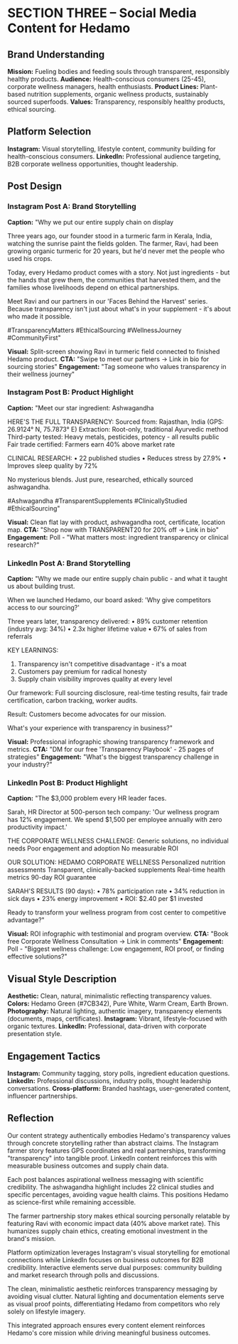 # SECTION THREE – Social Media Content for Hedamo

## Brand Understanding
**Mission:** Fueling bodies and feeding souls through transparent, responsibly healthy products.
**Audience:** Health-conscious consumers (25-45), corporate wellness managers, health enthusiasts.
**Product Lines:** Plant-based nutrition supplements, organic wellness products, sustainably sourced superfoods.
**Values:** Transparency, responsibly healthy products, ethical sourcing.

## Platform Selection
**Instagram:** Visual storytelling, lifestyle content, community building for health-conscious consumers.
**LinkedIn:** Professional audience targeting, B2B corporate wellness opportunities, thought leadership.

## Post Design

### Instagram Post A: Brand Storytelling
**Caption:** "Why we put our entire supply chain on display 

Three years ago, our founder stood in a turmeric farm in Kerala, India, watching the sunrise paint the fields golden. The farmer, Ravi, had been growing organic turmeric for 20 years, but he'd never met the people who used his crops.

Today, every Hedamo product comes with a story. Not just ingredients - but the hands that grew them, the communities that harvested them, and the families whose livelihoods depend on ethical partnerships.

Meet Ravi and our partners in our 'Faces Behind the Harvest' series. Because transparency isn't just about what's in your supplement - it's about who made it possible.

#TransparencyMatters #EthicalSourcing #WellnessJourney #CommunityFirst"

**Visual:** Split-screen showing Ravi in turmeric field connected to finished Hedamo product.
**CTA:** "Swipe to meet our partners → Link in bio for sourcing stories"
**Engagement:** "Tag someone who values transparency in their wellness journey"

### Instagram Post B: Product Highlight
**Caption:** "Meet our star ingredient: Ashwagandha 

HERE'S THE FULL TRANSPARENCY:
 Sourced from: Rajasthan, India (GPS: 26.9124° N, 75.7873° E)
 Extraction: Root-only, traditional Ayurvedic method
 Third-party tested: Heavy metals, pesticides, potency - all results public
 Fair trade certified: Farmers earn 40% above market rate

CLINICAL RESEARCH:
• 22 published studies
• Reduces stress by 27.9%
• Improves sleep quality by 72%

No mysterious blends. Just pure, researched, ethically sourced ashwagandha.

#Ashwagandha #TransparentSupplements #ClinicallyStudied #EthicalSourcing"

**Visual:** Clean flat lay with product, ashwagandha root, certificate, location map.
**CTA:** "Shop now with TRANSPARENT20 for 20% off → Link in bio"
**Engagement:** Poll - "What matters most: ingredient transparency or clinical research?"

### LinkedIn Post A: Brand Storytelling
**Caption:** "Why we made our entire supply chain public - and what it taught us about building trust.

When we launched Hedamo, our board asked: 'Why give competitors access to our sourcing?'

Three years later, transparency delivered:
• 89% customer retention (industry avg: 34%)
• 2.3x higher lifetime value
• 67% of sales from referrals

KEY LEARNINGS:
1. Transparency isn't competitive disadvantage - it's a moat
2. Customers pay premium for radical honesty
3. Supply chain visibility improves quality at every level

Our framework: Full sourcing disclosure, real-time testing results, fair trade certification, carbon tracking, worker audits.

Result: Customers become advocates for our mission.

What's your experience with transparency in business?"

**Visual:** Professional infographic showing transparency framework and metrics.
**CTA:** "DM for our free 'Transparency Playbook' - 25 pages of strategies"
**Engagement:** "What's the biggest transparency challenge in your industry?"

### LinkedIn Post B: Product Highlight
**Caption:** "The $3,000 problem every HR leader faces.

Sarah, HR Director at 500-person tech company: 'Our wellness program has 12% engagement. We spend $1,500 per employee annually with zero productivity impact.'

THE CORPORATE WELLNESS CHALLENGE:
 Generic solutions, no individual needs
 Poor engagement and adoption
 No measurable ROI

OUR SOLUTION: HEDAMO CORPORATE WELLNESS
 Personalized nutrition assessments
 Transparent, clinically-backed supplements
 Real-time health metrics
 90-day ROI guarantee

SARAH'S RESULTS (90 days):
• 78% participation rate
• 34% reduction in sick days
• 23% energy improvement
• ROI: $2.40 per $1 invested

Ready to transform your wellness program from cost center to competitive advantage?"

**Visual:** ROI infographic with testimonial and program overview.
**CTA:** "Book free Corporate Wellness Consultation → Link in comments"
**Engagement:** Poll - "Biggest wellness challenge: Low engagement, ROI proof, or finding effective solutions?"

## Visual Style Description
**Aesthetic:** Clean, natural, minimalistic reflecting transparency values.
**Colors:** Hedamo Green (#7CB342), Pure White, Warm Cream, Earth Brown.
**Photography:** Natural lighting, authentic imagery, transparency elements (documents, maps, certificates).
**Instagram:** Vibrant, lifestyle-focused with organic textures.
**LinkedIn:** Professional, data-driven with corporate presentation style.

## Engagement Tactics
**Instagram:** Community tagging, story polls, ingredient education questions.
**LinkedIn:** Professional discussions, industry polls, thought leadership conversations.
**Cross-platform:** Branded hashtags, user-generated content, influencer partnerships.

## Reflection
Our content strategy authentically embodies Hedamo's transparency values through concrete storytelling rather than abstract claims. The Instagram farmer story features GPS coordinates and real partnerships, transforming "transparency" into tangible proof. LinkedIn content reinforces this with measurable business outcomes and supply chain data.

Each post balances aspirational wellness messaging with scientific credibility. The ashwagandha highlight includes 22 clinical studies and specific percentages, avoiding vague health claims. This positions Hedamo as science-first while remaining accessible.

The farmer partnership story makes ethical sourcing personally relatable by featuring Ravi with economic impact data (40% above market rate). This humanizes supply chain ethics, creating emotional investment in the brand's mission.

Platform optimization leverages Instagram's visual storytelling for emotional connections while LinkedIn focuses on business outcomes for B2B credibility. Interactive elements serve dual purposes: community building and market research through polls and discussions.

The clean, minimalistic aesthetic reinforces transparency messaging by avoiding visual clutter. Natural lighting and documentation elements serve as visual proof points, differentiating Hedamo from competitors who rely solely on lifestyle imagery.

This integrated approach ensures every content element reinforces Hedamo's core mission while driving meaningful business outcomes.

